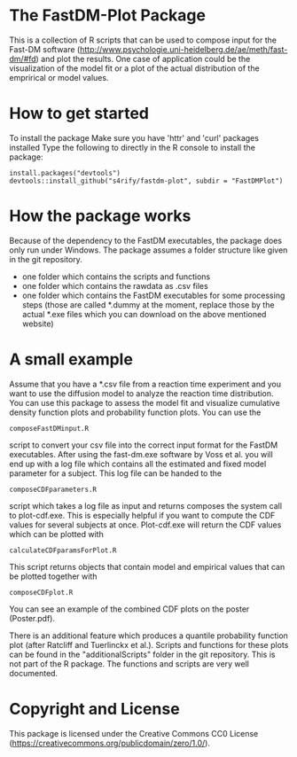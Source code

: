 # The FastDM-Plot Package 

This is a collection of R scripts that can be used to compose input for the Fast-DM software (http://www.psychologie.uni-heidelberg.de/ae/meth/fast-dm/#fd) and plot the results.
One case of application could be the visualization of the model fit or a plot of the actual distribution of the emprirical or model values.


# How to get started 

To install the package 
Make sure you have 'httr' and 'curl' packages installed
Type the following to directly in the R console to install the package: 
```
install.packages("devtools")
devtools::install_github("s4rify/fastdm-plot", subdir = "FastDMPlot")
```


# How the package works

Because of the dependency to the FastDM executables, the package does only run under Windows.
The package assumes a folder structure like given in the git repository.
- one folder which contains the scripts and functions
- one folder which contains the rawdata as .csv files
- one folder which contains the FastDM executables for some processing steps (those are called *.dummy at the moment, replace those by the actual *.exe files which you can download on the above mentioned website)

# A small example

Assume that you have a *.csv file from a reaction time experiment and you want to use the diffusion model to analyze the reaction time distribution. 
You can use this package to assess the model fit and visualize cumulative density function plots and probability function plots.
You can use the 
```
composeFastDMinput.R
```
script to convert your csv file into the correct input format for the FastDM executables.
After using the fast-dm.exe software by Voss et al. you will end up with a log file which contains all the estimated and fixed model parameter for a subject. This log file can be handed to the 

```
composeCDFparameters.R
```
script which takes a log file as input and returns composes the system call to plot-cdf.exe. This is especially helpful if you want to compute the CDF values for several subjects at once.
Plot-cdf.exe will return the CDF values which can be plotted with

```
calculateCDFparamsForPlot.R
```
This script returns objects that contain model and empirical values that can be plotted together with
```
composeCDFplot.R
```

You can see an example of the combined CDF plots on the poster (Poster.pdf).

There is an additional feature which produces a quantile probability function plot (after Ratcliff and Tuerlinckx et al.). Scripts and functions for these plots can be found in the "additionalScripts" folder in the git repository. This is not part of the R package. The functions and scripts are very well documented.

# Copyright and License

This package is licensed under the Creative Commons CC0 License (https://creativecommons.org/publicdomain/zero/1.0/).

